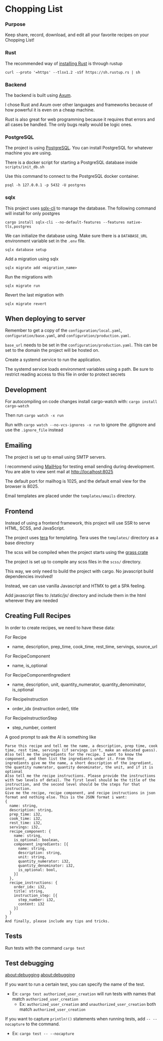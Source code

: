 # Chopping List

### Purpose

Keep share, record, download, and edit all your favorite recipes on your Chopping List!

### Rust

The recommended way of [installing Rust](https://www.rust-lang.org/tools/install) is through rustup

`curl --proto '=https' --tlsv1.2 -sSf https://sh.rustup.rs | sh`

### Backend

The backend is built using [Axum](https://github.com/tokio-rs/axum).

I chose Rust and Axum over other languages and frameworks because of how powerful it is even on a cheap machine.

Rust is also great for web programming because it requires that errors and all cases be handled. The only bugs really would be logic ones.

### PostgreSQL

The project is using [PostgreSQL](https://www.postgresql.org/). You can install PostgreSQL for whatever machine you are using.

There is a docker script for starting a PostgreSQL database inside `scripts/init_db.sh`

Use this command to connect to the PostgreSQL docker container.

`psql -h 127.0.0.1 -p 5432 -U postgres`

### sqlx

This project uses [sqlx-cli](https://github.com/launchbadge/sqlx/tree/main/sqlx-cli) to manage the database. The following command will install for only postgres

`cargo install sqlx-cli --no-default-features --features native-tls,postgres`

We can initialize the database using. Make sure there is a `DATABASE_URL` environment variable set in the `.env` file.

`sqlx database setup`

Add a migration using sqlx

`sqlx migrate add <migration_name>`

Run the migrations with

`sqlx migrate run`

Revert the last migration with

`sqlx migrate revert`

## When deploying to server

Remember to get a copy of the `configuration/local.yaml`, `configuration/base.yaml`, and `configuration/production.yaml`.

`base_url` needs to be set in the `configuration/production.yaml`. This can be set to the domain the project will be hosted on.

Create a systemd service to run the application.

The systemd service loads environment variables using a path. Be sure to restrict reading access to this file in order to protect secrets

## Development

For autocompiling on code changes install cargo-watch with: `cargo install cargo-watch`

Then run `cargo watch -x run`

Run with `cargo watch --no-vcs-ignores -x run` to ignore the .gitignore and use the `.ignore_file` instead

## Emailing

The project is set up to email using SMTP servers.

I recommend using [MailHog](https://github.com/mailhog/MailHog) for testing email sending during development.
You are able to view sent mail at [http://localhost:8025](http://localhost:8025)

The default port for mailhog is 1025, and the default email view for the browser is 8025.

Email templates are placed under the `templates/emails` directory.

## Frontend

Instead of using a frontend framework, this project will use SSR to serve HTML, SCSS, and JavaScript.

The project uses [tera](https://github.com/Keats/tera) for templating. Tera uses the `templates/` directory as a base directory

The scss will be compiled when the project starts using the [grass crate](https://github.com/connorskees/grass)

The project is set up to compile any scss files in the `scss/` directory.

This way, we only need to build the project with cargo. No javascript build dependencies involved!

Instead, we can use vanilla Javascript and HTMX to get a SPA feeling.

Add javascript files to /static/js/ directory and include them in the html wherever they are needed

## Creating Full Recipes

In order to create recipes, we need to have these data:

For Recipe
 - name, description, prep_time, cook_time, rest_time, servings, source_url

For RecipeComponent
 - name, is_optional

For RecipeComponentIngredient
 - name, description, unit, quantity_numerator, quantity_denominator, is_optional

For RecipeInstruction
 - order_idx (instruction order), title

For RecipeInstructionStep
 - step_number, content

A good prompt to ask the AI is something like
```
Parse this recipe and tell me the name, a description, prep time, cook time, rest time, servings (if servings isn't, make an educated guess).
Also tell me the ingredients for the recipe. I want to know the component, and then list the ingredients under it. From the ingredients give me the name, a short description of the ingredient, the quantity numerator, quantity denominator, the unit, and if it is optional
Also tell me the recipe instructions. Please provide the instructions with two levels of detail. The first level should be the title of the instruction, and the second level should be the steps for that instruction.
Give me the recipe, recipe component, and recipe instructions in json format and nothing else. This is the JSON format i want:
{
  name: string,
  description: string,
  prep_time: i32,
  cook_time: i32,
  rest_time: i32,
  servings: i32,
  recipe_component: {
    name: string,
    is_optional: boolean,
    component_ingredients: [{
      name: string,
      description: string,
      unit: string,
      quantity_numerator: i32,
      quantity_denominator: i32,
      is_optional: bool,
    }]
  },
  recipe_instructions: {
    order_idx: i32,
    title: string,
    instruction_step: [{
      step_number: i32,
      content: i32
    }]
  }
}
And finally, please include any tips and tricks.
```

## Tests

Run tests with the command `cargo test`

## Test debugging

[about:debugging](https://firefox-source-docs.mozilla.org/devtools-user/about_colon_debugging/index.html)
[about:debugging](about:debugging)

If you want to run a certain test, you can specify the name of the test.
 - Ex: `cargo test authorized_user_creation` will run tests with names that match `authorized_user_creation`
   - Ex: `authorized_user_creation` and `unauthorized_user_creation` both match `authorized_user_creation`

If you want to capture `println!()` statements when running tests, add `-- --nocapture` to the command.
 - Ex: `cargo test -- --nocapture`

